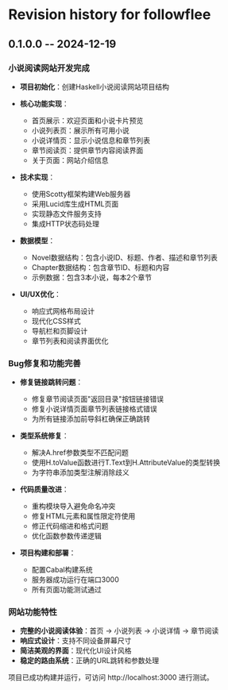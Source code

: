 # Revision history for followflee

## 0.1.0.0 -- 2024-12-19

### 小说阅读网站开发完成

* **项目初始化**：创建Haskell小说阅读网站项目结构
* **核心功能实现**：
  - 首页展示：欢迎页面和小说卡片预览
  - 小说列表页：展示所有可用小说
  - 小说详情页：显示小说信息和章节列表
  - 章节阅读页：提供章节内容阅读界面
  - 关于页面：网站介绍信息

* **技术实现**：
  - 使用Scotty框架构建Web服务器
  - 采用Lucid库生成HTML页面
  - 实现静态文件服务支持
  - 集成HTTP状态码处理

* **数据模型**：
  - Novel数据结构：包含小说ID、标题、作者、描述和章节列表
  - Chapter数据结构：包含章节ID、标题和内容
  - 示例数据：包含3本小说，每本2个章节

* **UI/UX优化**：
  - 响应式网格布局设计
  - 现代化CSS样式
  - 导航栏和页脚设计
  - 章节列表和阅读界面优化

### Bug修复和功能完善

* **修复链接跳转问题**：
  - 修复章节阅读页面"返回目录"按钮链接错误
  - 修复小说详情页面章节列表链接格式错误
  - 为所有链接添加前导斜杠确保正确跳转

* **类型系统修复**：
  - 解决A.href参数类型不匹配问题
  - 使用H.toValue函数进行T.Text到H.AttributeValue的类型转换
  - 为字符串添加类型注解消除歧义

* **代码质量改进**：
  - 重构模块导入避免命名冲突
  - 修复HTML元素和属性限定符使用
  - 修正代码缩进和格式问题
  - 优化函数参数传递逻辑

* **项目构建和部署**：
  - 配置Cabal构建系统
  - 服务器成功运行在端口3000
  - 所有页面功能测试通过

### 网站功能特性

* **完整的小说阅读体验**：首页 → 小说列表 → 小说详情 → 章节阅读
* **响应式设计**：支持不同设备屏幕尺寸
* **简洁美观的界面**：现代化UI设计风格
* **稳定的路由系统**：正确的URL跳转和参数处理

项目已成功构建并运行，可访问 http://localhost:3000 进行测试。
